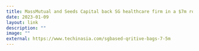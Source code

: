 ```yaml
---
title: MassMutual and Seeds Capital back SG healthcare firm in a $7m round
date: 2023-01-09
layout: link
description: ""
image: ""
external: https://www.techinasia.com/sgbased-qritive-bags-7-5m
---
```

